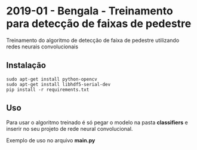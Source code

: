 # 2019-01 - Bengala - Treinamento para detecção de faixas de pedestre

Treinamento do algoritmo de detecção de faixa de pedestre utilizando redes neurais convolucionais

## Instalação

```
sudo apt-get install python-opencv
sudo apt-get install libhdf5-serial-dev
pip install -r requirements.txt
```

## Uso

Para usar o algoritmo treinado é só pegar o modelo na pasta **classifiers** e inserir no seu
projeto de rede neural convolucional.

Exemplo de uso no arquivo **main.py**
